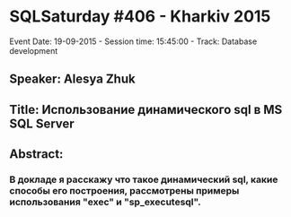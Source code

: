 # SQLSaturday #406 - Kharkiv 2015
Event Date: 19-09-2015 - Session time: 15:45:00 - Track: Database development
## Speaker: Alesya Zhuk
## Title: Использование динамического sql в MS SQL Server 
## Abstract:
### В докладе я расскажу что такое динамический sql,  какие способы его построения, рассмотрены примеры использования "exec" и "sp_executesql".   
